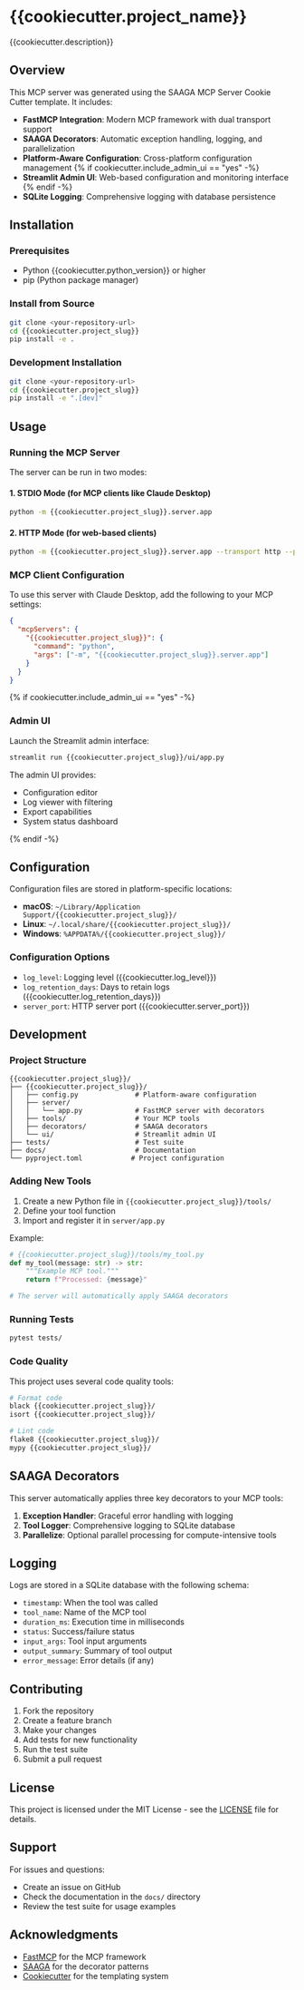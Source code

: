 # {{cookiecutter.project_name}}

{{cookiecutter.description}}

## Overview

This MCP server was generated using the SAAGA MCP Server Cookie Cutter template. It includes:

- **FastMCP Integration**: Modern MCP framework with dual transport support
- **SAAGA Decorators**: Automatic exception handling, logging, and parallelization
- **Platform-Aware Configuration**: Cross-platform configuration management
{% if cookiecutter.include_admin_ui == "yes" -%}
- **Streamlit Admin UI**: Web-based configuration and monitoring interface
{% endif -%}
- **SQLite Logging**: Comprehensive logging with database persistence

## Installation

### Prerequisites

- Python {{cookiecutter.python_version}} or higher
- pip (Python package manager)

### Install from Source

```bash
git clone <your-repository-url>
cd {{cookiecutter.project_slug}}
pip install -e .
```

### Development Installation

```bash
git clone <your-repository-url>
cd {{cookiecutter.project_slug}}
pip install -e ".[dev]"
```

## Usage

### Running the MCP Server

The server can be run in two modes:

#### 1. STDIO Mode (for MCP clients like Claude Desktop)

```bash
python -m {{cookiecutter.project_slug}}.server.app
```

#### 2. HTTP Mode (for web-based clients)

```bash
python -m {{cookiecutter.project_slug}}.server.app --transport http --port {{cookiecutter.server_port}}
```

### MCP Client Configuration

To use this server with Claude Desktop, add the following to your MCP settings:

```json
{
  "mcpServers": {
    "{{cookiecutter.project_slug}}": {
      "command": "python",
      "args": ["-m", "{{cookiecutter.project_slug}}.server.app"]
    }
  }
}
```

{% if cookiecutter.include_admin_ui == "yes" -%}
### Admin UI

Launch the Streamlit admin interface:

```bash
streamlit run {{cookiecutter.project_slug}}/ui/app.py
```

The admin UI provides:
- Configuration editor
- Log viewer with filtering
- Export capabilities
- System status dashboard

{% endif -%}
## Configuration

Configuration files are stored in platform-specific locations:
- **macOS**: `~/Library/Application Support/{{cookiecutter.project_slug}}/`
- **Linux**: `~/.local/share/{{cookiecutter.project_slug}}/`
- **Windows**: `%APPDATA%/{{cookiecutter.project_slug}}/`

### Configuration Options

- `log_level`: Logging level ({{cookiecutter.log_level}})
- `log_retention_days`: Days to retain logs ({{cookiecutter.log_retention_days}})
- `server_port`: HTTP server port ({{cookiecutter.server_port}})

## Development

### Project Structure

```
{{cookiecutter.project_slug}}/
├── {{cookiecutter.project_slug}}/
│   ├── config.py              # Platform-aware configuration
│   ├── server/
│   │   └── app.py             # FastMCP server with decorators
│   ├── tools/                 # Your MCP tools
│   ├── decorators/            # SAAGA decorators
│   └── ui/                    # Streamlit admin UI
├── tests/                     # Test suite
├── docs/                      # Documentation
└── pyproject.toml            # Project configuration
```

### Adding New Tools

1. Create a new Python file in `{{cookiecutter.project_slug}}/tools/`
2. Define your tool function
3. Import and register it in `server/app.py`

Example:

```python
# {{cookiecutter.project_slug}}/tools/my_tool.py
def my_tool(message: str) -> str:
    """Example MCP tool."""
    return f"Processed: {message}"

# The server will automatically apply SAAGA decorators
```

### Running Tests

```bash
pytest tests/
```

### Code Quality

This project uses several code quality tools:

```bash
# Format code
black {{cookiecutter.project_slug}}/
isort {{cookiecutter.project_slug}}/

# Lint code
flake8 {{cookiecutter.project_slug}}/
mypy {{cookiecutter.project_slug}}/
```

## SAAGA Decorators

This server automatically applies three key decorators to your MCP tools:

1. **Exception Handler**: Graceful error handling with logging
2. **Tool Logger**: Comprehensive logging to SQLite database
3. **Parallelize**: Optional parallel processing for compute-intensive tools

## Logging

Logs are stored in a SQLite database with the following schema:
- `timestamp`: When the tool was called
- `tool_name`: Name of the MCP tool
- `duration_ms`: Execution time in milliseconds
- `status`: Success/failure status
- `input_args`: Tool input arguments
- `output_summary`: Summary of tool output
- `error_message`: Error details (if any)

## Contributing

1. Fork the repository
2. Create a feature branch
3. Make your changes
4. Add tests for new functionality
5. Run the test suite
6. Submit a pull request

## License

This project is licensed under the MIT License - see the [LICENSE](LICENSE) file for details.

## Support

For issues and questions:
- Create an issue on GitHub
- Check the documentation in the `docs/` directory
- Review the test suite for usage examples

## Acknowledgments

- [FastMCP](https://github.com/jlowin/fastmcp) for the MCP framework
- [SAAGA](https://github.com/SAGAAIDEV) for the decorator patterns
- [Cookiecutter](https://github.com/cookiecutter/cookiecutter) for the templating system